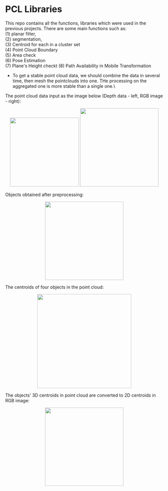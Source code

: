 # PCL Libraries
This repo contains all the functions, libraries which were used in the previous projects. There are some main functions such as: \
(1) planar filter, \
(2) segmentation, \
(3) Centroid for each in a cluster set \
(4) Point Cloud Boundary \
(5) Area check \
(6) Pose Estimation \
(7) Plane's Height checkt
(8) Path Availability in Mobile Transformation
- To get a stable point cloud data, we should combine the data in several time, then mesh the pointclouds into one. THe processing on the aggregated one is more stable than a single one.\


The point cloud data input as the image below (Depth data - left, RGB image - right):
<p align="center">
  <img src="https://github.com/buivn/images/blob/master/cvUnr2019/pcdInput.png" width="220">
  <img src="https://github.com/buivn/images/blob/master/cvUnr2019/4objectnew1.jpg" width="250">
</p>

Objects obtained after preprocessing: 
<p align="center">
  <img src="https://github.com/buivn/images/blob/master/cvUnr2019/planerFiltering1.png" width="250">
</p>
The centroids of four objects in the point cloud:
<p align="center">
  <img src="https://github.com/buivn/images/blob/master/cvUnr2019/centroid3D.png" width="300">
</p>
The objects' 3D centroids in point cloud are converted to 2D centroids in RGB image:
<p align="center">
  <img src="https://github.com/buivn/images/blob/master/cvUnr2019/2Dcentroids.png" width="250">
</p>


